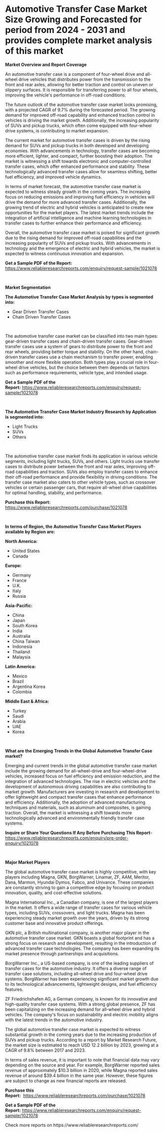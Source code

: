 <p><h1>Automotive Transfer Case Market Size Growing and Forecasted for period from 2024 - 2031 and provides complete market analysis of this market</h1></p><p><strong>Market Overview and Report Coverage</strong></p>
<p><p>An automotive transfer case is a component of four-wheel drive and all-wheel drive vehicles that distributes power from the transmission to the front and rear axles, allowing for better traction and control on uneven or slippery surfaces. It is responsible for transferring power to all four wheels, improving the vehicle's performance in off-road conditions. </p><p>The future outlook of the automotive transfer case market looks promising, with a projected CAGR of 9.7% during the forecasted period. The growing demand for improved off-road capability and enhanced traction control in vehicles is driving the market growth. Additionally, the increasing popularity of SUVs and pickup trucks, which often come equipped with four-wheel drive systems, is contributing to market expansion.</p><p>The current market for automotive transfer cases is driven by the rising demand for SUVs and pickup trucks in both developed and developing economies. With advancements in technology, transfer cases are becoming more efficient, lighter, and compact, further boosting their adoption. The market is witnessing a shift towards electronic and computer-controlled transfer cases, which offer enhanced performance and stability. These technologically advanced transfer cases allow for seamless shifting, better fuel efficiency, and improved vehicle dynamics.</p><p>In terms of market forecast, the automotive transfer case market is expected to witness steady growth in the coming years. The increasing focus on reducing emissions and improving fuel efficiency in vehicles will drive the demand for more advanced transfer cases. Additionally, the growing trend of electric and hybrid vehicles is anticipated to create new opportunities for the market players. The latest market trends include the integration of artificial intelligence and machine learning technologies in transfer cases to further enhance their performance and efficiency.</p><p>Overall, the automotive transfer case market is poised for significant growth due to the rising demand for improved off-road capabilities and the increasing popularity of SUVs and pickup trucks. With advancements in technology and the emergence of electric and hybrid vehicles, the market is expected to witness continuous innovation and expansion.</p></p>
<p><strong>Get a Sample PDF of the Report:</strong> <a href="https://www.reliableresearchreports.com/enquiry/request-sample/1021078">https://www.reliableresearchreports.com/enquiry/request-sample/1021078</a></p>
<p>&nbsp;</p>
<p><strong>Market Segmentation</strong></p>
<p><strong>The Automotive Transfer Case Market Analysis by types is segmented into:</strong></p>
<p><ul><li>Gear Driven Transfer Cases</li><li>Chain Driven Transfer Cases</li></ul></p>
<p>&nbsp;</p>
<p><p>The automotive transfer case market can be classified into two main types: gear-driven transfer cases and chain-driven transfer cases. Gear-driven transfer cases use a system of gears to distribute power to the front and rear wheels, providing better torque and stability. On the other hand, chain-driven transfer cases use a chain mechanism to transfer power, enabling smoother and more flexible operation. Both types play a crucial role in four-wheel drive vehicles, but the choice between them depends on factors such as performance requirements, vehicle type, and intended usage.</p></p>
<p><strong>Get a Sample PDF of the Report:</strong>&nbsp;<a href="https://www.reliableresearchreports.com/enquiry/request-sample/1021078">https://www.reliableresearchreports.com/enquiry/request-sample/1021078</a></p>
<p>&nbsp;</p>
<p><strong>The Automotive Transfer Case Market Industry Research by Application is segmented into:</strong></p>
<p><ul><li>Light Trucks</li><li>SUVs</li><li>Others</li></ul></p>
<p>&nbsp;</p>
<p><p>The automotive transfer case market finds its application in various vehicle segments, including light trucks, SUVs, and others. Light trucks use transfer cases to distribute power between the front and rear axles, improving off-road capabilities and traction. SUVs also employ transfer cases to enhance their off-road performance and provide flexibility in driving conditions. The transfer case market also caters to other vehicle types, such as crossover vehicles or certain passenger cars, that require all-wheel drive capabilities for optimal handling, stability, and performance.</p></p>
<p><strong>Purchase this Report:</strong>&nbsp; <a href="https://www.reliableresearchreports.com/purchase/1021078">https://www.reliableresearchreports.com/purchase/1021078</a></p>
<p>&nbsp;</p>
<p><strong>In terms of Region, the Automotive Transfer Case Market Players available by Region are:</strong></p>
<p>
    <p> <strong> North America: </strong>
        <ul>
            <li>United States</li>
            <li>Canada</li>
        </ul>
        </p> 
    <p> <strong> Europe: </strong>
        <ul>
            <li>Germany</li>
            <li>France</li>
            <li>U.K.</li>
            <li>Italy</li>
            <li>Russia</li>
        </ul>
        </p> 
    <p> <strong> Asia-Pacific: </strong>
        <ul>
            <li>China</li>
            <li>Japan</li>
            <li>South Korea</li>
            <li>India</li>
            <li>Australia</li>
            <li>China Taiwan</li>
            <li>Indonesia</li>
            <li>Thailand</li>
            <li>Malaysia</li>
        </ul>
        </p> 
    <p> <strong> Latin America: </strong>
        <ul>
            <li>Mexico</li>
            <li>Brazil</li>
            <li>Argentina Korea</li>
            <li>Colombia</li>
        </ul>
        </p> 
    <p> <strong> Middle East & Africa: </strong>
        <ul>
            <li>Turkey</li>
            <li>Saudi</li>
            <li>Arabia</li>
            <li>UAE</li>
            <li>Korea</li>
        </ul>
    </p>
    </p>
<p>&nbsp;</p>
<p><strong>What are the Emerging Trends in the Global Automotive Transfer Case market?</strong></p>
<p><p>Emerging and current trends in the global automotive transfer case market include the growing demand for all-wheel-drive and four-wheel-drive vehicles, increased focus on fuel efficiency and emission reduction, and the integration of advanced technologies. The rise in electric vehicles and the development of autonomous driving capabilities are also contributing to market growth. Manufacturers are investing in research and development to offer lightweight and compact transfer cases that enhance performance and efficiency. Additionally, the adoption of advanced manufacturing techniques and materials, such as aluminum and composites, is gaining traction. Overall, the market is witnessing a shift towards more technologically advanced and environmentally friendly transfer case systems.</p></p>
<p><strong>Inquire or Share Your Questions If Any Before Purchasing This Report</strong>- <a href="https://www.reliableresearchreports.com/enquiry/pre-order-enquiry/1021078">https://www.reliableresearchreports.com/enquiry/pre-order-enquiry/1021078</a></p>
<p>&nbsp;</p>
<p><strong>Major Market Players</strong></p>
<p><p>The global automotive transfer case market is highly competitive, with key players including Magna, GKN, BorgWarner, Linamar, ZF, AAM, Meritor, Dana, Marmon, Hyundai Dymos, Fabco, and Univance. These companies are constantly striving to gain a competitive edge by focusing on product innovation, quality, and cost-effective solutions.</p><p>Magna International Inc., a Canadian company, is one of the largest players in the market. It offers a wide range of transfer cases for various vehicle types, including SUVs, crossovers, and light trucks. Magna has been experiencing steady market growth over the years, driven by its strong customer base and innovative product offerings.</p><p>GKN plc, a British multinational company, is another major player in the automotive transfer case market. GKN boasts a global footprint and has a strong focus on research and development, resulting in the introduction of advanced transfer case technologies. The company has been expanding its market presence through partnerships and acquisitions.</p><p>BorgWarner Inc., a US-based company, is one of the leading suppliers of transfer cases for the automotive industry. It offers a diverse range of transfer case solutions, including all-wheel drive and four-wheel drive systems. BorgWarner has been experiencing significant market growth due to its technological advancements, lightweight designs, and fuel efficiency features.</p><p>ZF Friedrichshafen AG, a German company, is known for its innovative and high-quality transfer case systems. With a strong global presence, ZF has been capitalizing on the increasing demand for all-wheel drive and hybrid vehicles. The company's focus on sustainability and electric mobility aligns with the latest trends in the automotive industry.</p><p>The global automotive transfer case market is expected to witness substantial growth in the coming years due to the increasing production of SUVs and pickup trucks. According to a report by Market Research Future, the market size is estimated to reach USD 12.2 billion by 2023, growing at a CAGR of 9.8% between 2017 and 2023.</p><p>In terms of sales revenue, it is important to note that financial data may vary depending on the source and year. For example, BorgWarner reported sales revenue of approximately $10.3 billion in 2020, while Magna reported sales revenue of around $39.4 billion in the same year. However, these figures are subject to change as new financial reports are released.</p></p>
<p><strong>Purchase this Report:</strong>&nbsp;&nbsp;<a href="https://www.reliableresearchreports.com/purchase/1021078">https://www.reliableresearchreports.com/purchase/1021078</a></p>
<p></p>
<p><strong>Get a Sample PDF of the Report:</strong>&nbsp;<a href="https://www.reliableresearchreports.com/enquiry/request-sample/1021078">https://www.reliableresearchreports.com/enquiry/request-sample/1021078</a></p>
<p>Check more reports on https://www.reliableresearchreports.com/</p>